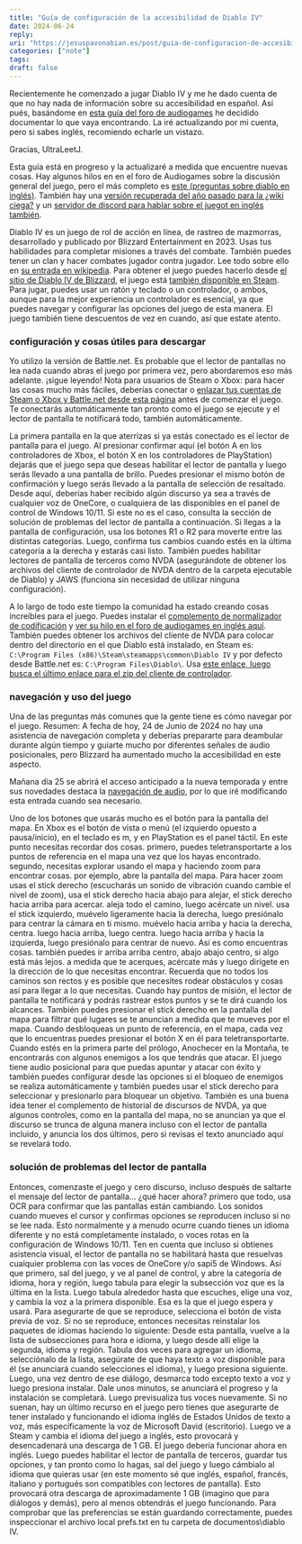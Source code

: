 ```yaml
---
title: "Guía de configuración de la accesibilidad de Diablo IV"
date: 2024-06-24
reply:
uri: "https://jesuspavonabian.es/post/guia-de-configuracion-de-accesibilidad-de-diablo-iv"
categories: ["note"]
tags:
draft: false
---
```


Recientemente he comenzado a jugar Diablo IV y me he dado cuenta de que no hay nada de información sobre su accesibilidad en español.
Así pués, basándome en [esta guía del foro de audiogames](https://forum.audiogames.net/topic/53635/diablo-iv-getting-started-totally-blind-players/) he decidido documentar lo que vaya encontrando. La iré actualizando por mi cuenta, pero si sabes inglés, recomiendo echarle un vistazo.

Gracias, UltraLeetJ.

Esta guía está en progreso y la actualizaré a medida que encuentre nuevas cosas. Hay algunos hilos en en el foro de Audiogames sobre la discusión general del juego, pero el más completo es [este (preguntas sobre diablo en inglés)](https://forum.audiogames.net/topic/48574/diablo-questions/). También hay una [versión recuperada del año pasado para la ¿wiki ciega?](https://web.archive.org/web/20230620085008/https://diablo-iv-blind-accessibility-resource.fandom.com/wiki/Diablo_IV_Blind_Accessibility_Resource_Wiki) y un [servidor de discord para hablar sobre el juegot en inglés también](https://discord.gg/mrFkV6SVYw).

Diablo IV es un juego de rol de acción en línea, de rastreo de mazmorras, desarrollado y publicado por Blizzard Entertainment en 2023. Usas tus habilidades para completar misiones a través del combate. También puedes tener un clan y hacer combates jugador contra jugador. Lee todo sobre ello en [su entrada en wikipedia](https://en.wikipedia.org/wiki/Diablo_IV). Para obtener el juego puedes hacerlo desde [el sitio de Diablo IV de Blizzard](https://diablo4.blizzard.com/), el juego está [también disponible en Steam](https://store.steampowered.com/app/2344520/Diablo_IV/). Para jugar, puedes usar un ratón y teclado o un controlador, o ambos, aunque para la mejor experiencia un controlador es esencial, ya que puedes navegar y configurar las opciones del juego de esta manera. El juego también tiene descuentos de vez en cuando, así que estate atento.

### configuración y cosas útiles para descargar

Yo utilizo la versión de Battle.net. Es probable que el lector de pantallas no lea nada cuando abras el juego por primera vez, pero abordaremos eso más adelante. ¡sigue leyendo!
Nota para usuarios de Steam o Xbox: para hacer las cosas mucho más fáciles, deberías conectar o [enlazar tus cuentas de Steam o Xbox y Battle.net desde esta página](https://account.blizzard.com/connections) antes de comenzar el juego. Te conectarás automáticamente tan pronto como el juego se ejecute y el lector de pantalla te notificará todo, también automáticamente.

La primera pantalla en la que aterrizas si ya estás conectado es el lector de pantalla para el juego. Al presionar confirmar aquí (el botón A en los controladores de Xbox, el botón X en los controladores de PlayStation) dejarás que el juego sepa que deseas habilitar el lector de pantalla y luego serás llevado a una pantalla de brillo. Puedes presionar el mismo botón de confirmación y luego serás llevado a la pantalla de selección de resaltado. Desde aquí, deberías haber recibido algún discurso ya sea a través de cualquier voz de OneCore, o cualquiera de las disponibles en el panel de control de Windows 10/11. Si este no es el caso, consulta la sección de solución de problemas del lector de pantalla a continuación.
Si llegas a la pantalla de configuración, usa los botones R1 o R2 para moverte entre las distintas categorías. Luego, confirma tus cambios cuando estés en la última categoría a la derecha y estarás casi listo. También puedes habilitar lectores de pantalla de terceros como NVDA (asegurándote de obtener los archivos del cliente de controlador de NVDA dentro de la carpeta ejecutable de Diablo) y JAWS (funciona sin necesidad de utilizar ninguna configuración).

A lo largo de todo este tiempo la comunidad ha estado creando cosas increíbles para el juego. Puedes instalar el [complemento de normalizador de codificación](https://cloud.tiflo-games.ru/s/XqtenYdado83CWy) y [ver su hilo en el foro de audiogames en inglés aquí](https://forum.audiogames.net/topic/52685/fix-broken-encoding-in-diablo-iv-for-nonenglish-players). También puedes obtener los archivos del cliente de NVDA para colocar dentro del directorio en el que Diablo está instalado, en Steam es: `C:\Program Files (x86)\Steam\steamapps\common\Diablo IV` y por defecto desde Battle.net es: `C:\Program Files\Diablo\`. Usa [este enlace, luego busca el último enlace para el zip del cliente de controlador](https://www.nvaccess.org/files/nvda/releases/stable/).

### navegación y uso del juego

Una de las preguntas más comunes que la gente tiene es cómo navegar por el juego. Resumen: A fecha de hoy, 24 de Junio de 2024 no hay una asistencia de navegación completa y deberías prepararte para deambular durante algún tiempo y guiarte mucho por diferentes señales de audio posicionales, pero Blizzard ha aumentado mucho la accesibilidad en este aspecto.

Mañana día 25 se abrirá el acceso anticipado a la nueva temporada y entre sus novedades destaca la [navegación de audio](https://news.blizzard.com/en-us/diablo4/24111472/the-diablo-iv-season-5-ptr-what-you-need-to-know), por lo que iré modificando esta entrada cuando sea necesario.

Uno de los botones que usarás mucho es el botón para la pantalla del mapa. En Xbox es el botón de vista o menú (el izquierdo opuesto a pausa/inicio), en el teclado es m, y en PlayStation es el panel táctil. En este punto necesitas recordar dos cosas. primero, puedes teletransportarte a los puntos de referencia en el mapa una vez que los hayas encontrado. segundo, necesitas explorar usando el mapa y haciendo zoom para encontrar cosas. por ejemplo, abre la pantalla del mapa. Para hacer zoom usas el stick derecho (escucharás un sonido de vibración cuando cambie el nivel de zoom), usa el stick derecho hacia abajo para alejar, el stick derecho hacia arriba para acercar. aleja todo el camino, luego acércate un nivel. usa el stick izquierdo, muévelo ligeramente hacia la derecha, luego presiónalo para centrar la cámara en ti mismo. muévelo hacia arriba y hacia la derecha, centra. luego hacia arriba, luego centra. luego hacia arriba y hacia la izquierda, luego presiónalo para centrar de nuevo. Así es como encuentras cosas. también puedes ir arriba arriba centro, abajo abajo centro, si algo está más lejos. a medida que te acerques, acércate más y luego dirígete en la dirección de lo que necesitas encontrar. Recuerda que no todos los caminos son rectos y es posible que necesites rodear obstáculos y cosas así para llegar a lo que necesitas. Cuando hay puntos de misión, el lector de pantalla te notificará y podrás rastrear estos puntos y se te dirá cuando los alcances. También puedes presionar el stick derecho en la pantalla del mapa para filtrar qué lugares se te anuncian a medida que te mueves por el mapa. Cuando desbloqueas un punto de referencia, en el mapa, cada vez que lo encuentras puedes presionar el botón X en él para teletransportarte. Cuando estés en la primera parte del prólogo, Anochecer en la Montaña, te encontrarás con algunos enemigos a los que tendrás que atacar. El juego tiene audio posicional para que puedas apuntar y atacar con éxito y también puedes configurar desde las opciones si el bloqueo de enemigos se realiza automáticamente y también puedes usar el stick derecho para seleccionar y presionarlo para bloquear un objetivo. También es una buena idea tener el complemento de historial de discursos de NVDA, ya que algunos controles, como en la pantalla del mapa, no se anuncian ya que el discurso se trunca de alguna manera incluso con el lector de pantalla incluido, y anuncia los dos últimos, pero si revisas el texto anunciado aquí se revelará todo.

### solución de problemas del lector de pantalla

Entonces, comenzaste el juego y cero discurso, incluso después de saltarte el mensaje del lector de pantalla... ¿qué hacer ahora? primero que todo, usa OCR para confirmar que las pantallas están cambiando. Los sonidos cuando mueves el cursor y confirmas opciones se reproducen incluso si no se lee nada.
Esto normalmente y a menudo ocurre cuando tienes un idioma diferente y no está completamente instalado, o voces rotas en la configuración de Windows 10/11. Ten en cuenta que incluso si obtienes asistencia visual, el lector de pantalla no se habilitará hasta que resuelvas cualquier problema con las voces de OneCore y/o sapi5 de Windows.
Así que primero, sal del juego, y ve al panel de control, y abre la categoría de idioma, hora y región, luego tabula para elegir la subsección voz que es la última en la lista. Luego tabula alrededor hasta que escuches, elige una voz, y cambia la voz a la primera disponible. Esa es la que el juego espera y usará. Para asegurarte de que se reproduce, selecciona el botón de vista previa de voz. Si no se reproduce, entonces necesitas reinstalar los paquetes de idiomas haciendo lo siguiente:
Desde esta pantalla, vuelve a la lista de subsecciones para hora e idioma, y luego desde allí elige la segunda, idioma y región. Tabula dos veces para agregar un idioma, selecciónalo de la lista, asegúrate de que haya texto a voz disponible para él (se anunciará cuando selecciones el idioma), y luego presiona siguiente. Luego, una vez dentro de ese diálogo, desmarca todo excepto texto a voz y luego presiona instalar. Dale unos minutos, se anunciará el progreso y la instalación se completará. Luego previsualiza tus voces nuevamente. Si no suenan, hay un último recurso en el juego pero tienes que asegurarte de tener instalado y funcionando el idioma inglés de Estados Unidos de texto a voz, más específicamente la voz de Microsoft David (escritorio).
Luego ve a Steam y cambia el idioma del juego a inglés, esto provocará y desencadenará una descarga de 1 GB. El juego debería funcionar ahora en inglés. Luego puedes habilitar el lector de pantalla de terceros, guardar tus opciones, y tan pronto como lo hagas, sal del juego y luego cámbialo al idioma que quieras usar (en este momento sé que inglés, español, francés, italiano y portugués son compatibles con lectores de pantalla). Esto provocará otra descarga de aproximadamente 1 GB (imagino que para diálogos y demás), pero al menos obtendrás el juego funcionando. Para comprobar que las preferencias se están guardando correctamente, puedes inspeccionar el archivo local prefs.txt en tu carpeta de documentos\diablo IV.
